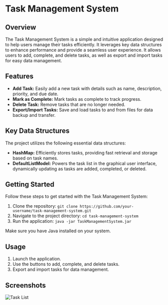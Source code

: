 # Task Management System

## Overview

The Task Management System is a simple and intuitive application designed to help users manage their tasks efficiently. It leverages key data structures to enhance performance and provide a seamless user experience. It allows users to add, complete, and delete tasks, as well as export and import tasks for easy data management.

## Features

- **Add Task:** Easily add a new task with details such as name, description, priority, and due date.
- **Mark as Complete:** Mark tasks as complete to track progress.
- **Delete Task:** Remove tasks that are no longer needed.
- **Export/Import Tasks:** Save and load tasks to and from files for data backup and transfer.

## Key Data Structures

The project utilizes the following essential data structures:

- **HashMap:** Efficiently stores tasks, providing fast retrieval and storage based on task names.
- **DefaultListModel:** Powers the task list in the graphical user interface, dynamically updating as tasks are added, completed, or deleted.

## Getting Started

Follow these steps to get started with the Task Management System:

1. Clone the repository: `git clone https://github.com/your-username/task-management-system.git`
2. Navigate to the project directory: `cd task-management-system`
3. Run the application: `java -jar TaskManagementSystem.jar`

Make sure you have Java installed on your system.

## Usage

1. Launch the application.
2. Use the buttons to add, complete, and delete tasks.
3. Export and import tasks for data management.

## Screenshots

![Task List]((https://github.com/spopal22/TaskManager-Project/assets/143114700/6f18b48c-1893-4bc9-9c4d-543461da3413))
